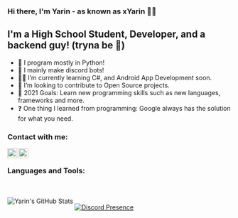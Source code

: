 ### Hi there, I'm Yarin - as known as xYarin 👋😊

## I'm a High School Student, Developer, and a backend guy! (tryna be 🤡)
- 🐍 I program mostly in Python!
- 🤖 I mainly make discord bots!
- 👨‍🎓 I’m currently learning C#, and Android App Development soon.
- 👯 I’m looking to contribute to Open Source projects.
- 🥅 2021 Goals: Learn new programming skills such as new languages, frameworks and more.
- ❓ One thing I learned from programming: Google always has the solution for what you need.




### Contact with me:

[<img align="left" alt="xYarin | YouTube" width="22px" src="https://cdn.jsdelivr.net/npm/simple-icons@v3/icons/youtube.svg" />][youtube]
[<img align="left" alt="xYarin | Discord" width="22px" src="https://cdn.jsdelivr.net/npm/simple-icons@3.4.1/icons/discord.svg" />][discord]


<br />

### Languages and Tools:

<br />
<br />


<img align="left" alt="Yarin's GitHub Stats" src="https://github-readme-stats.vercel.app/api?username=Yarin&show_icons=true&hide_border=true&count_private=true&hide=stars&theme=dark" />

[![Discord Presence](https://lanyard-profile-readme.vercel.app/api/213949213409673216)](https://discord.com/users/213949213409673216)

[discord]: https://discordapp.com/users/213949213409673216
[pygameProject]: https://github.com/xYarin/Snake-It
[DiscordBot]: https://github.com/xYarin/AntiRaid-bot
[VoiceRepo]: https://github.com/YD-Coding/voice-assistant
[youtube]: https://www.youtube.com/channel/UC8KABZymK8lm-txrzCamIfg

